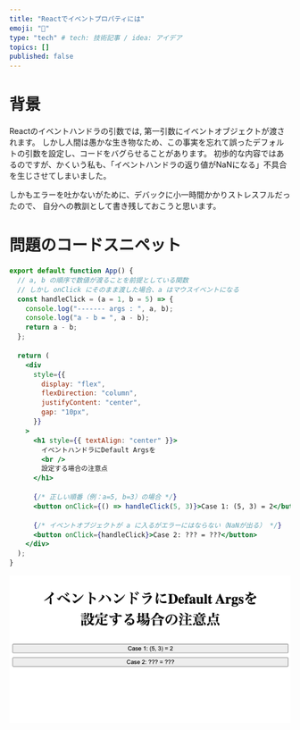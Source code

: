 ```yaml
---
title: "Reactでイベントプロパティには"
emoji: "📑"
type: "tech" # tech: 技術記事 / idea: アイデア
topics: []
published: false
---
```


# 背景

Reactのイベントハンドラの引数では, 第一引数にイベントオブジェクトが渡されます。
しかし人間は愚かな生き物なため、この事実を忘れて誤ったデフォルトの引数を設定し、コードをバグらせることがあります。
初歩的な内容ではあるのですが、かくいう私も、「イベントハンドラの返り値がNaNになる」不具合を生じさせてしまいました。

しかもエラーを吐かないがために、デバックに小一時間かかりストレスフルだったので、
自分への教訓として書き残しておこうと思います。


# 問題のコードスニペット

```jsx
export default function App() {
  // a, b の順序で数値が渡ることを前提としている関数
  // しかし onClick にそのまま渡した場合、a はマウスイベントになる
  const handleClick = (a = 1, b = 5) => {
    console.log("------- args : ", a, b);
    console.log("a - b = ", a - b);
    return a - b;
  };

  return (
    <div
      style={{
        display: "flex",
        flexDirection: "column",
        justifyContent: "center",
        gap: "10px",
      }}
    >
      <h1 style={{ textAlign: "center" }}>
        イベントハンドラにDefault Argsを
        <br />
        設定する場合の注意点
      </h1>

      {/* 正しい順番（例：a=5, b=3）の場合 */}
      <button onClick={() => handleClick(5, 3)}>Case 1: (5, 3) = 2</button>

      {/* イベントオブジェクトが a に入るがエラーにはならない（NaNが出る） */}
      <button onClick={handleClick}>Case 2: ??? = ???</button>
    </div>
  );
}

```




![alt text](/images/doc11/image.png)